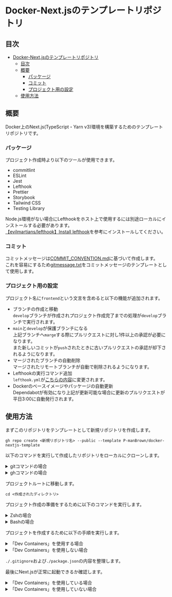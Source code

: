 # Docker-Next.jsのテンプレートリポジトリ

## 目次

- [Docker-Next.jsのテンプレートリポジトリ](#docker-nextjsのテンプレートリポジトリ)
  - [目次](#目次)
  - [概要](#概要)
    - [パッケージ](#パッケージ)
    - [コミット](#コミット)
    - [プロジェクト用の設定](#プロジェクト用の設定)
  - [使用方法](#使用方法)

## 概要

Docker上のNext.js(TypeScript・Yarn v3)環境を構築するためのテンプレートリポジトリです。  

### パッケージ

プロジェクト作成時より以下のツールが使用できます。  

- commitlint
- ESLint
- Jest
- Lefthook
- Prettier
- Storybook
- Tailwind CSS
- Testing Library

Node.js環境がない場合にLefthookをホスト上で使用するには別途ローカルにインストールする必要があります。  
[【evilmartians/lefthook】Install lefthook](https://github.com/evilmartians/lefthook/blob/master/docs/install.md)を参考にインストールしてください。  

### コミット

コミットメッセージは[COMMIT_CONVENTION.md](.github/commit/COMMIT_CONVENTION.md)に基づいて作成します。  
これを容易にするため[gitmessage.txt](.github/commit/gitmessage.txt)をコミットメッセージのテンプレートとして使用します。  

### プロジェクト用の設定

プロジェクト名に`frontend`という文言を含めると以下の機能が追加されます。  

- ブランチの作成と移動  
  `develop`ブランチが作成されプロジェクト作成完了までの処理が`develop`ブランチで実行されます。  
- `main`と`develop`が保護ブランチになる  
  上記ブランチへ`marge`する際にプルリクエストに対し1件以上の承認が必要になります。  
  また新しいコミットが`push`されたときに古いプルリクエストの承認が却下されるようになります。
- マージされたブランチの自動削除  
  マージされたリモートブランチが自動で削除されるようになります。  
- Lefthookの実行コマンド追加  
  `lefthook.yml`が[こちらの内容](./setup/settings/lefthook-project.yml)に変更されます。  
- Dockerのベースイメージやパッケージの自動更新  
  Dependabotが有効になり上記が更新可能な場合に更新のプルリクエストが平日3:00に自動発行されます。  

## 使用方法

まずこのリポジトリをテンプレートとして新規リポジトリを作成します。  

```terminal
gh repo create <新規リポジトリ名> --public --template P-manBrown/docker-nextjs-template
```

以下のコマンドを実行して作成したリポジトリをローカルにクローンします。  

<details>
  <summary>gitコマンドの場合</summary>

```terminal
git clone <URL or SSH key>
```

</details>

<details>
  <summary>ghコマンドの場合</summary>

```terminal
gh repo clone <GitHubユーザー名/新規リポジトリ名>
```

</details>

プロジェクトルートに移動します。  

```terminal
cd <作成されたディレクトリ>
```

プロジェクト作成の準備をするために以下のコマンドを実行します。  

<details>
  <summary>Zshの場合</summary>

```terminal
zsh setup/scripts/prepare-create-pj.sh
```

</details>

<details>
  <summary>Bashの場合</summary>

```terminal
bash setup/scripts/prepare-create-pj.sh
```

</details>

プロジェクトを作成するために以下の手順を実行します。  

<details>
  <summary>「Dev Containers」を使用する場合</summary>

まず`.devcontainer/secrets/github-token.txt`を書き換えます。  
ここで使用するPersonal Access Tokenには以下のスコープが必要です。  

- repo
- read:org

書き換え後「Dev Containers」を起動します。  
コマンドパレットで`Dev Containers: Reopen in Container`を実行します。  
起動完了後コンテナ内で次のコマンドを実行します。  

```terminal
bash setup/scripts/create-pj.sh
```

</details>

<details>
  <summary>「Dev Containers」を使用しない場合</summary>

以下のコマンドを実行します。  

```terminal
docker compose run --rm --no-deps frontend bash setup/scripts/create-pj.sh
```

</details>

`./.gitignore`および`./package.json`の内容を整理します。  

最後にNext.jsが正常に起動できるか確認します。  

<details>
  <summary>「Dev Containers」を使用している場合</summary>

```terminal
yarn dev
```

</details>

<details>
  <summary>「Dev Containers」を使用していない場合</summary>

```terminal
docker compose up
```

</details>
